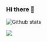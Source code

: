 ### Hi there 👋
<!--
**zehraarslan/zehraarslan** is a ✨ _special_ ✨ repository because its `README.md` (this file) appears on your GitHub profile.

Here are some ideas to get you started:

- 🔭 I’m currently working on ...
- 🌱 I’m currently learning ...
- 👯 I’m looking to collaborate on ...
- 🤔 I’m looking for help with ...
- 💬 Ask me about ...
- 📫 How to reach me: ...
- 😄 Pronouns: ...
- ⚡ Fun fact: ...
- -->

![Github stats](https://github-readme-stats.vercel.app/api?username=zehraarslan&show_icons=true&theme=radical)


<img src="https://github-readme-stats.vercel.app/api/top-langs?username=zluvsand&layout=compact"/>

